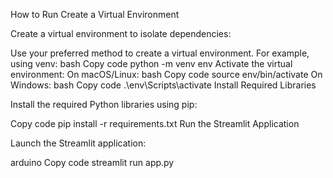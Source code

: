 How to Run
Create a Virtual Environment

Create a virtual environment to isolate dependencies:

Use your preferred method to create a virtual environment. For example, using venv:
bash
Copy code
python -m venv env
Activate the virtual environment:
On macOS/Linux:
bash
Copy code
source env/bin/activate
On Windows:
bash
Copy code
.\env\Scripts\activate
Install Required Libraries

Install the required Python libraries using pip:

Copy code
pip install -r requirements.txt
Run the Streamlit Application

Launch the Streamlit application:

arduino
Copy code
streamlit run app.py
